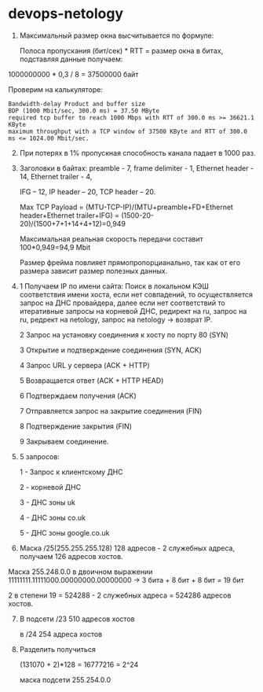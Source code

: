 

# devops-netology

1. Максимальный размер окна высчитывается по формуле:
   
   Полоса пропускания (бит/сек) * RTT = размер окна в битах, подставляя данные получаем:

  1000000000 * 0,3 / 8 = 37500000 байт

  Проверим на калькуляторе:

    Bandwidth-delay Product and buffer size
    BDP (1000 Mbit/sec, 300.0 ms) = 37.50 MByte
    required tcp buffer to reach 1000 Mbps with RTT of 300.0 ms >= 36621.1 KByte
    maximum throughput with a TCP window of 37500 KByte and RTT of 300.0 ms <= 1024.00 Mbit/sec.



2. При потерях в 1% пропускная способность канала падает в 1000 раз. 
   


3. Заголовки в байтах: preamble - 7, frame delimiter - 1, Ethernet header - 14, Ethernet trailer - 4,
   
   IFG – 12, IP header – 20, TCP header – 20.

   Max TCP Payload = (MTU-TCP-IP)/(MTU+preamble+FD+Ethernet header+Ethernet trailer+IFG) = (1500-20-20)/(1500+7+1+14+4+12)=0,949

   Максимальная реальная скорость передачи составит 100*0,949=94,9 Mbit

   Размер фрейма повлияет прямопропорцианально, так как от его размера зависит размер полезных данных.

4. 1 Получаем IP по имени сайта:
      Поиск в локальном КЭШ соответствия имени хоста, если нет совпадений, то осуществляется запрос на ДНС провайдера,
      далее если нет соответствий то итеративные запросы на корневой ДНС, редирект на ru,
      запрос на ru, редрект на netology, запрос на netology -> возврат IP.
   
    2 Запрос на установку соединения к хосту по порту 80 (SYN)

    3 Открытие и подтверждение соединения (SYN, ACK)

    4 Запрос URL у сервера (ACK + HTTP) 

    5 Возвращается ответ (ACK + HTTP HEAD)

    6 Подтверждаем получения (ACK)

    7 Отправляется запрос на закрытие соединения (FIN)

    8 Подтверждение закрытия (FIN)

    9 Закрываем соединение.



5. 5 запросов:

    1 - Запрос к клиентскому ДНС 
    
    2 - корневой ДНС 
    
    3 - ДНС зоны uk 
   
    4 - ДНС зоны co.uk 
    
    5 - ДНС зоны google.co.uk



6. Маска /25(255.255.255.128) 128 адресов - 2 служебных адреса, получаем 126 адресов хостов.

  Маска 255.248.0.0 в двоичном выражении 11111111.11111000.00000000.00000000 -> 3 бита + 8 бит + 8 бит = 19 бит

  2 в степени 19 = 524288 - 2 служебных адреса = 524286 адресов хостов.


7.  В подсети /23  510 адресов хостов

    в /24 254 адреса хостов 

   
8. Разделить получиться

   (131070 + 2)*128 = 16777216 = 2^24
   
    маска подсети 255.254.0.0